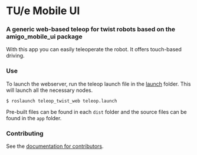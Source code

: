 # TU/e Mobile UI

### A generic web-based teleop for twist robots based on the amigo_mobile_ui package

With this app you can easily teleoperate the robot. It offers touch-based driving.

### Use
To launch the webserver, run the teleop launch file in the [launch](launch) folder. This will launch all the necessary nodes.
```
$ roslaunch teleop_twist_web teleop.launch
```

Pre-built files can be found in each `dist` folder and the source files can be found in the `app` folder.

### Contributing
See the [documentation for contributors](CONTRIBUTING.md).

